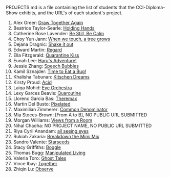 PROJECTS.md is a file containing the list of students that the CCI-Diploma-Show exhibits, and the URL's of each student's project.

1. Alex Greer: [Draw Together Again](https://draw-together-again.glitch.me/)
1. Beatrice Taylor-Searle: [Holding Hands](https://holding-hands2.glitch.me/)
1. Catherine Rose Lavender: [Be Still, Be Calm](https://root-dandy-position.glitch.me/)
1. Choy Yun Jann: [When we touch, a tree grows](https://when-our-hands-touch.glitch.me/)
1. Dejana Dragnic: [Shake it out](https://shake-it-out-.glitch.me/)
1. Edward Martin: [Regard](https://2020-06-06-regard-socket-app.glitch.me/)
1. Ella Fitzgerald: [Quarantine Kiss](https://webcam-socket-io.glitch.me)
1. Eunah Lee: [Haru's Adventure!](https://harus-adventure.glitch.me)
1. Jessie Zhang: [Speech Bubbles](https://speech-bubbles.glitch.me/)
1. Kamil Sznajder: [Time to Eat a Bug!](https://time-to-eat.glitch.me/)
1. Khalisha Tabunan: [Kitschen Dreams](https://testkitsc.glitch.me/)
1. Kirsty Proud: [Acid](https://acid-with-highscore.glitch.me)
1. Laiqa Mohid: [Eye Orchestra](https://eye-orchestra-final.glitch.me/)
1. Lexy Garces Beavis: [Quaroutine](https://quaroutine-the-game1.glitch.me/)
1. Llorenc Garcia Bas: [Theremax](https://inky-simple-dryosaurus.glitch.me/)
1. Martin Del Busto: [Pixelated](https://pixelated.glitch.me/)
1. Maximilian Zimmerer: [Common Denominator](https://common-denominator.glitch.me/)
1. Mia Stoces-Brown: [From A to B], NO PUBLIC URL SUBMITTED
1. Morgan Williams: [Views from a Room](https://views-from-a-room.glitch.me/)
1. Nihal Chadha: NO PROJECT NAME, NO PUBLIC URL SUBMITTED
1. Riya Cyril Anandam: [all seeing eyes](https://glitch.com/~allseeing--eyes)
1. Rukiah Zakaria: [Breakdown the Mimi Mix](https://breakdown-the-mimi-mix.glitch.me/)
1. Sandro Valente: [Starseeds](https://starseeds-.glitch.me/)
1. Stacy Griffiths: [Boggle](https://dog-game-website-.glitch.me/)
1. Thomas Bugg: [Manipulated Living](https://manipulated-living.glitch.me/)
1. Valeria Toro: [Ghost Tales](https://ghost-tales.glitch.me/)
1. Vince Ibay: [Together](https://better-together.glitch.me/)
1. Zhiqin Lu: [Observe]( https://observe-.glitch.me/)
